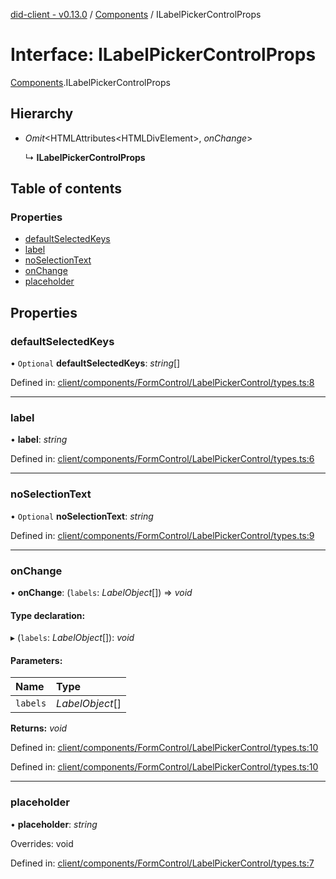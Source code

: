 [did-client - v0.13.0](../README.md) / [Components](../modules/components.md) / ILabelPickerControlProps

# Interface: ILabelPickerControlProps

[Components](../modules/components.md).ILabelPickerControlProps

## Hierarchy

* *Omit*<HTMLAttributes<HTMLDivElement\>, *onChange*\>

  ↳ **ILabelPickerControlProps**

## Table of contents

### Properties

- [defaultSelectedKeys](components.ilabelpickercontrolprops.md#defaultselectedkeys)
- [label](components.ilabelpickercontrolprops.md#label)
- [noSelectionText](components.ilabelpickercontrolprops.md#noselectiontext)
- [onChange](components.ilabelpickercontrolprops.md#onchange)
- [placeholder](components.ilabelpickercontrolprops.md#placeholder)

## Properties

### defaultSelectedKeys

• `Optional` **defaultSelectedKeys**: *string*[]

Defined in: [client/components/FormControl/LabelPickerControl/types.ts:8](https://github.com/Puzzlepart/did/blob/dev/client/components/FormControl/LabelPickerControl/types.ts#L8)

___

### label

• **label**: *string*

Defined in: [client/components/FormControl/LabelPickerControl/types.ts:6](https://github.com/Puzzlepart/did/blob/dev/client/components/FormControl/LabelPickerControl/types.ts#L6)

___

### noSelectionText

• `Optional` **noSelectionText**: *string*

Defined in: [client/components/FormControl/LabelPickerControl/types.ts:9](https://github.com/Puzzlepart/did/blob/dev/client/components/FormControl/LabelPickerControl/types.ts#L9)

___

### onChange

• **onChange**: (`labels`: *LabelObject*[]) => *void*

#### Type declaration:

▸ (`labels`: *LabelObject*[]): *void*

#### Parameters:

Name | Type |
:------ | :------ |
`labels` | *LabelObject*[] |

**Returns:** *void*

Defined in: [client/components/FormControl/LabelPickerControl/types.ts:10](https://github.com/Puzzlepart/did/blob/dev/client/components/FormControl/LabelPickerControl/types.ts#L10)

Defined in: [client/components/FormControl/LabelPickerControl/types.ts:10](https://github.com/Puzzlepart/did/blob/dev/client/components/FormControl/LabelPickerControl/types.ts#L10)

___

### placeholder

• **placeholder**: *string*

Overrides: void

Defined in: [client/components/FormControl/LabelPickerControl/types.ts:7](https://github.com/Puzzlepart/did/blob/dev/client/components/FormControl/LabelPickerControl/types.ts#L7)
